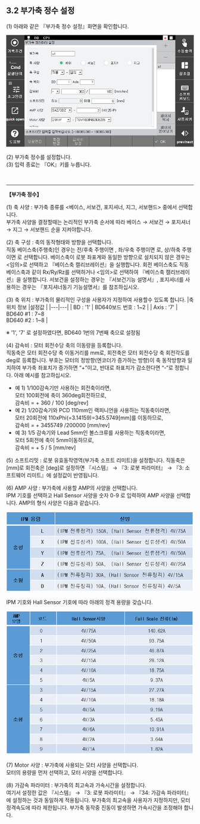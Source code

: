 ﻿## 3.2 부가축 정수 설정


(1)	아래와 같은 『부가축 정수 설정』화면을 확인합니다.

![Alt text](../../images/addaxes.PNG)

(2)	부가축 정수를 설정합니다.  
(3)	입력 종료는 『OK』키를 누릅니다. 


<br/>

---

**【부가축 정수】**

(1)	축 사양 : 부가축 종류를 <베이스, 서보건, 포지셔너, 지그, 서보핸드> 중에서 선택합니다.  
부가축 사양을 결정할때는 논리적인 부가축 순서에 따라 베이스 → 서보건 → 포지셔너 → 지그 → 서보핸드 순을 지켜야합니다.  

(2)	축 구성 : 축의 동작형태와 방향을 선택합니다.  
직동 베이스축(주행축)인 경우는 전/후축 주행이면 <X>, 좌/우축 주행이면 <Y>로, 상/하축 주행이면 <Z>로 선택합니다. 베이스축이 로봇 좌표계와 동일한 방향으로 설치되지 않은 경우는 <임의>로 선택하고 『베이스축 캘리브레이션』을 실행합니다. 회전 베이스축도 직동 베이스축과 같이 Rx/Ry/Rz를 선택하거나 <임의>로 선택하여 『베이스축 캘리브레이션』을 실행합니다. 서보건을 설정하는 경우는 『서보건기능 설명서』, 포지셔너를 사용하는 경우는 『포지셔너동기 기능설명서』를 참조하십시오.

(3)	축 위치 : 부가축의 물리적인 구성을 사용자가 지정하여 사용할수 있도록 합니다.
|축위치 정보 |설정값 |
|---|---|
| BD : '1'  | BD640보드 번호 : 1~2  |
| Axis : '7' | BD640 #1 : 7~8 </br>BD640 #2 : 1~8  |

  ※ '1', '7' 로 설정하였다면, BD640 1번의 7번째 축으로 설정됨  

(4) 감속비 : 모터 회전수당 축의 이동량을 등록합니다.  
직동축은 모터 회전수당 축 이동거리를 mm로, 회전축은 모터 회전수당 축 회전각도를 deg로 등록합니다. 부호는 모터의 정방향(엔코더가 증가하는 방향)이 축 동작방향과 일치하여 부가축 좌표치가 증가하면 “+”이고, 반대로 좌표치가 감소한다면 “-“로 정합니다. 아래 예시를 참고하십시오.  

- 예 1) 1/100감속기만 사용하는 회전축이라면,  
모터 100회전에 축이 360deg회전하므로,  
감속비 = + 360 / 100 [deg/rev]  
- 예 2) 1/20감속기와 PCD 110mm인 랙피니언을 사용하는 직동축이라면,  
모터 20회전에 110xPhi(=3.14159)=345.5749[mm]를 이동하므로,  
감속비 = + 3455749 /200000 [mm/rev]  
- 예 3) 1/5 감속기와 Lead 5mm인 볼스크류를 사용하는 직동축이라면,  
모터 5회전에 축이 5mm이동하므로,  
감속비 = + 5 / 5 [mm/rev]  

(5)	소프트리밋 : 로봇 유효동작영역(부가축 소프트 리미트)을 설정합니다.
직동축은 [mm]로 회전축은 [deg]로 설정하면 『시스템』 → 『3: 로봇 파라미터』 → 『3: 소프트웨어 리미트』에 설정값이 반영됩니다.  

(6)	AMP 사양 : 부가축에 사용할 AMP의 사양을 선택합니다.  
IPM 기호를 선택하고 Hall Sensor 사양을 숫자 0-9 로 입력하여 AMP 사양을 선택합니다. AMP의 형식 사양은 다음과 같습니다.  

![Alt text](../../images/amp.PNG)

IPM 기호와 Hall Sensor 기호에 따라 아래의 정격 용량을 갖습니다.  

![Alt text](../../images/ipm_hall.PNG)

(7)	Motor 사양 : 부가축에 사용되는 모터 사양을 선택합니다.  
모터의 용량을 먼저 선택하고, 모터 사양을 선택합니다.  

(8)	가감속 파라미터 : 부가축의 최고속과 가속시간을 설정합니다.  
여기서 설정한 값은 『시스템』 → 『3: 로봇 파라미터』 → 『34: 가감속 파라미터』에 설정하는 것과 동일하게 적용됩니다. 부가축의 최고속을 사용자가 지정하지만, 모터 정격속도에 따라 제한됩니다. 부가축 동작중 진동이 발생하면 가속시간을 조정해야 합니다.  
